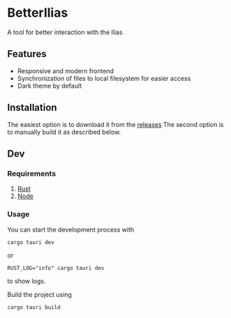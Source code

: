 # BetterIlias
A tool for better interaction with the Ilias

## Features
* Responsive and modern frontend
* Synchronization of files to local filesystem for easier access
* Dark theme by default

## Installation
The easiest option is to download it from the [releases](https://github.com/Septias/better-ilias/releases)
The second option is to manually build it as described below.

## Dev
### Requirements
1. [Rust](https://www.rust-lang.org/tools/install)
2. [Node](https://nodejs.org/en/)

### Usage
You can start the development process with 
```
cargo tauri dev
```
or 
```
RUST_LOG="info" cargo tauri dev
```
to show logs.

Build the project using
```
cargo tauri build
```

